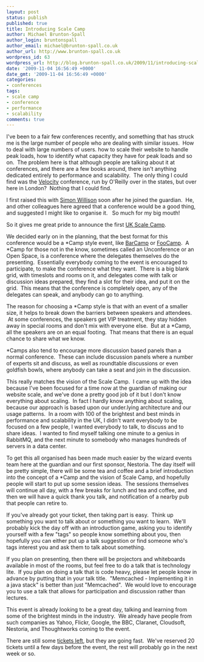 ```yaml
---
layout: post
status: publish
published: true
title: Introducing Scale Camp
author: Michael Brunton-Spall
author_login: bruntonspall
author_email: michael@brunton-spall.co.uk
author_url: http://www.brunton-spall.co.uk
wordpress_id: 63
wordpress_url: http://blog.brunton-spall.co.uk/2009/11/introducing-scale-camp/
date: '2009-11-04 16:56:49 +0000'
date_gmt: '2009-11-04 16:56:49 +0000'
categories:
- conferences
tags:
- scale camp
- conference
- performance
- scalability
comments: true
---
```

<p>	I&#39;ve been to a fair few conferences recently, and something that has struck me is the large number of people who are dealing with similar issues. &nbsp;How to deal with large numbers of users. how to scale their website to handle peak loads, how to identify what capacity they have for peak loads and so on. &nbsp;The problem here is that although people are talking about it at conferences, and there are a few books around, there isn&#39;t anything dedicated entirely to performance and scalability. &nbsp;The only thing I could find was the <a href="http://en.oreilly.com/velocity2009">Velocity</a> conference, run by O&#39;Reilly over in the states, but over here in London? &nbsp;Nothing that I could find.</p>
<p>	I first raised this with <a href="http://www.simonwillison.net">Simon Willison</a> soon after he joined the guardian. &nbsp;He, and other colleagues here agreed that a conference would be a good thing, and suggested I might like to organise it.&nbsp; &nbsp;So much for my big mouth!</p>
<p>	So it gives me great pride to announce the first <a href="http://www.scalecamp.org.uk">UK Scale Camp</a>. &nbsp;</p>
<p>	We decided early on in the planning, that the best format for this conference would be a *Camp style event, like <a href="http://barcamp.org/">BarCamp</a> or <a href="http://wiki.oreillynet.com/foocamp08/index.cgi">FooCamp</a>. &nbsp;A *Camp for those not in the know, sometimes called an Unconference or an Open Space, is a conference where the delegates themselves do the presenting. &nbsp;Essentially everybody coming to the event is encouraged to participate, to make the conference what they want. &nbsp;There is a big blank grid, with timeslots and rooms on it, and delegates come with talk or discussion ideas prepared, they find a slot for their idea, and put it on the grid. &nbsp;This means that the conference is completely open, any of the delegates can speak, and anybody can go to anything.</p>
<p>	The reason for choosing a *Camp style is that with an event of a smaller size, it helps to break down the barriers between speakers and attendees. &nbsp;At some conferences, the speakers get VIP treatment, they stay hidden away in special rooms and don&#39;t mix with everyone else. &nbsp;But at a *Camp, all the speakers are on an equal footing. &nbsp;That means that there is an equal chance to share what we know.</p>
<p>	*Camps also tend to encourage more discussion based panels than a normal conference. &nbsp;These can include discussion panels where a number of experts sit and discuss, as well as roundtable discussions or even goldfish bowls, where anybody can take a seat and join in the discussion.</p>
<p>	This really matches the vision of the Scale Camp. &nbsp;I came up with the idea because I&#39;ve been focused for a time now at the guardian of making our website scale, and we&#39;ve done a pretty good job of it but I don&#39;t know everything about scaling. &nbsp;In fact I hardly know anything about scaling, because our approach is based upon our under.lying architecture and our usage patterns. &nbsp;In a room with 100 of the brightest and best minds in performance and scalability in the UK, I didn&#39;t want everybody to be focused on a few people, I wanted everybody to talk, to discuss and to share ideas. &nbsp;I wanted to find myself talking one minute to a genius in RabbitMQ, and the next minute to somebody who manages hundreds of servers in a data center.</p>
<p>	To get this all organised has been made much easier by the wizard events team here at the guardian and our first sponsor, Nestoria. The day itself will be pretty simple, there will be some tea and coffee and a brief introduction into the concept of a *Camp and the vision of Scale Camp, and hopefully people will start to put up some session ideas. &nbsp;The sessions themselves will continue all day, with a few breaks for lunch and tea and coffee, and then we will have a quick thank you talk, and notification of a nearby pub that people can retire to.</p>
<p>	If you&#39;ve already got your ticket, then taking part is easy. &nbsp;Think up something you want to talk about or something you want to learn. &nbsp;We&#39;ll probably kick the day off with an introduction game, asking you to identify yourself with a few &quot;tags&quot; so people know something about you, then hopefully you can either put up a talk suggestion or find someone who&#39;s tags interest you and ask them to talk about something.</p>
<p>	If you plan on presenting, then there will be projectors and whiteboards available in most of the rooms, but feel free to do a talk that is technology lite. &nbsp;If you plan on doing a talk that is code heavy, please let people know in advance by putting that in your talk title. &nbsp;&quot;Memcached - Implementing it in a java stack&quot; is better than just &quot;Memcached&quot;. &nbsp;We would love to encourage you to use a talk that allows for participation and discussion rather than lectures.</p>
<p>	This event is already looking to be a great day, talking and learning from some of the brightest minds in the industry. &nbsp;We already have people from such companies as Yahoo, Flickr, Google, the BBC, Claranet, Cloudsoft, Nestoria, and Thoughtworks coming to the event.&nbsp;</p>
<p>	There are still some <a href="http://www.scalecamp.org.uk/request-an-invitation">tickets left</a>, but they are going fast. &nbsp;We&#39;ve reserved 20 tickets until a few days before the event, the rest will probably go in the next week or so.</p>
